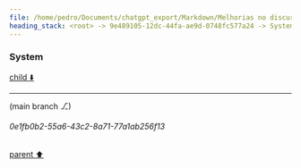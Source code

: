 ```yaml
---
file: /home/pedro/Documents/chatgpt_export/Markdown/Melhorias no discurso de formatura.md
heading_stack: <root> -> 9e489105-12dc-44fa-ae9d-0748fc577a24 -> System
---
```

### System

[child ⬇️](#0e1fb0b2-55a6-43c2-8a71-77a1ab256f13)

---

(main branch ⎇)
###### 0e1fb0b2-55a6-43c2-8a71-77a1ab256f13
[parent ⬆️](#9e489105-12dc-44fa-ae9d-0748fc577a24)
